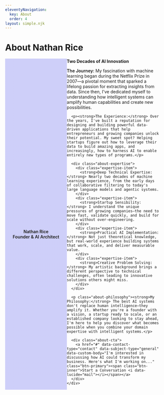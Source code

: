 ```yaml
---
eleventyNavigation:
  key: About
  order: 4
layout: simple.njk
---
```


# About Nathan Rice

<!-- About - Open Book Style -->
<div class="about-brochure">
  <div class="about-visual">
    <i data-lucide="cpu" class="about-icon"></i>
    <div class="about-image-placeholder">Nathan Rice<br>Founder & AI Architect</div>
  </div>
  <div class="about-content">
    <h2>Two Decades of AI Innovation</h2>
    <div class="about-pitch">
      <p><strong>The Journey:</strong> My fascination with machine learning began during the Netflix Prize in 2007—a pivotal moment that sparked a lifelong passion for extracting insights from data. Since then, I've dedicated myself to understanding how intelligent systems can amplify human capabilities and create new possibilities.</p>
      
      <p><strong>The Experience:</strong> Over the years, I've built a reputation for designing and building powerful data-driven applications that help entrepreneurs and growing companies unlock their potential. My sweet spot? Helping startups figure out how to leverage their data to build amazing apps, and increasingly, how to harness AI to enable entirely new types of programs.</p>
      
      <div class="about-expertise">
        <div class="expertise-item">
          <strong>Deep Technical Expertise:</strong> Nearly two decades of machine learning experience, from the early days of collaborative filtering to today's large language models and agentic systems.
        </div>
        <div class="expertise-item">
          <strong>Startup Sensibility:</strong> I understand the unique pressures of growing companies—the need to move fast, validate quickly, and build for scale without over-engineering.
        </div>
        <div class="expertise-item">
          <strong>Practical AI Implementation:</strong> Not just theoretical knowledge, but real-world experience building systems that work, scale, and deliver measurable value.
        </div>
        <div class="expertise-item">
          <strong>Creative Problem Solving:</strong> My artistic background brings a different perspective to technical challenges, often leading to innovative solutions others might miss.
        </div>
      </div>
      
      <p class="about-philosophy"><strong>My Philosophy:</strong> The best AI systems don't replace human intelligence—they amplify it. Whether you're a founder with a vision, a startup ready to scale, or an established company looking to stay ahead, I'm here to help you discover what becomes possible when you combine your domain expertise with intelligent systems.</p>
      
      <div class="about-cta">
        <a href="#" data-contact-type="contact" data-subject-type="general" data-custom-body="I'm interested in discussing how AI could transform my business. Here's what I'm working on..." class="btn-primary"><span class="btn-inner">Start a Conversation <i data-lucide="mail"></i></span></a>
      </div>
    </div>
  </div>
</div>

<style>
/* About Brochure - Open Book Style */
.about-brochure {
  display: flex;
  background: var(--color-surface-50);
  border: 1px solid var(--color-border-light-50);
  border-radius: var(--radius-lg);
  margin: var(--space-3xl) 0;
  overflow: hidden;
  box-shadow: var(--shadow-sm);
  transition: all 0.3s ease;
}

.about-brochure:hover {
  transform: translateY(-2px);
  box-shadow: var(--shadow-lg);
  border-color: var(--color-accent);
}

.about-visual {
  flex: 0 0 40%;
  background: var(--color-graphite-700);
  display: flex;
  flex-direction: column;
  align-items: center;
  justify-content: center;
  padding: var(--space-3xl) var(--space-2xl);
  position: relative;
  background-size: cover;
  background-position: 70% center;
  background-blend-mode: overlay;
  text-align: center;
  background-image: linear-gradient(rgba(99, 102, 241, 0.3), rgba(99, 102, 241, 0.3)), url('/img/photo.png');
}

.about-icon {
  width: 4rem;
  height: 4rem;
  color: var(--color-accent);
  margin-bottom: var(--space-lg);
  filter: drop-shadow(0 0 8px rgba(99, 102, 241, 0.4));
}

.about-image-placeholder {
  color: var(--color-text-light);
  font-size: var(--text-lg);
  font-weight: 600;
  text-align: center;
  line-height: var(--leading-tight);
}

.about-content {
  flex: 1;
  padding: var(--space-3xl);
}

.about-content h2 {
  margin-top: 0;
  margin-bottom: var(--space-lg);
  color: var(--color-text);
  font-size: var(--text-3xl);
  font-weight: 700;
}

.about-pitch {
  color: var(--color-text-light);
  line-height: var(--leading-relaxed);
}

.about-pitch p {
  margin-bottom: var(--space-lg);
}

.about-pitch strong {
  color: var(--color-text);
  font-weight: 600;
}

.about-expertise {
  margin: var(--space-2xl) 0;
  background: var(--color-background);
  border-radius: var(--radius-md);
  padding: var(--space-xl);
  border-left: 3px solid var(--color-accent);
}

.expertise-item {
  margin-bottom: var(--space-lg);
  padding-left: var(--space-md);
}

.expertise-item:last-child {
  margin-bottom: 0;
}

.expertise-item strong {
  color: var(--color-accent);
  font-weight: 600;
  display: block;
  margin-bottom: var(--space-xs);
}

.about-philosophy {
  color: var(--color-text);
  font-weight: 500;
  font-style: italic;
  margin-bottom: var(--space-lg);
  font-size: var(--text-lg);
}

.about-cta {
  margin-top: var(--space-lg);
  text-align: center;
}

.btn-primary {
  position: relative;
  border-radius: var(--radius-lg);
  font-weight: 600;
  font-size: var(--text-base);
  transition: all 0.2s ease;
  border: none;
  cursor: pointer;
  display: inline-flex;
  align-items: center;
  justify-content: center;
  text-decoration: none;
  overflow: hidden;
  color: white;
  background: linear-gradient(
    to right, 
    var(--color-accent) 20%, 
    var(--color-accent) 35%, 
    rgba(115, 125, 247, 1) 42%, 
    rgba(130, 140, 248, 1) 50%, 
    rgba(115, 125, 247, 1) 58%, 
    var(--color-accent) 65%, 
    var(--color-accent) 100%
  );
  background-size: 200% auto;
  animation: tagShine 6s linear infinite;
}

.btn-primary .btn-inner {
  display: flex;
  align-items: center;
  justify-content: center;
  gap: var(--space-sm);
  padding: var(--space-sm) var(--space-lg);
  margin: 2px;
  background: var(--color-accent);
  border-radius: calc(var(--radius-lg) - 1px);
  color: white;
  width: 100%;
  height: 100%;
}

.btn-primary .btn-inner .lucide {
  color: rgba(180, 220, 255, 0.9);
  width: 1em;
  height: 1em;
}

@keyframes tagShine {
  from {
    background-position: -200% center;
  }
  to {
    background-position: 200% center;
  }
}

/* Responsive Design */
@media (max-width: 768px) {
  .about-brochure {
    flex-direction: column;
  }
  
  .about-visual {
    flex: none;
    padding: var(--space-2xl);
  }
  
  .about-icon {
    width: 3rem;
    height: 3rem;
  }
  
  .about-content {
    padding: var(--space-2xl);
  }
  
  .about-content h2 {
    font-size: var(--text-2xl);
  }
  
  .about-expertise {
    padding: var(--space-lg);
  }
}
</style>
